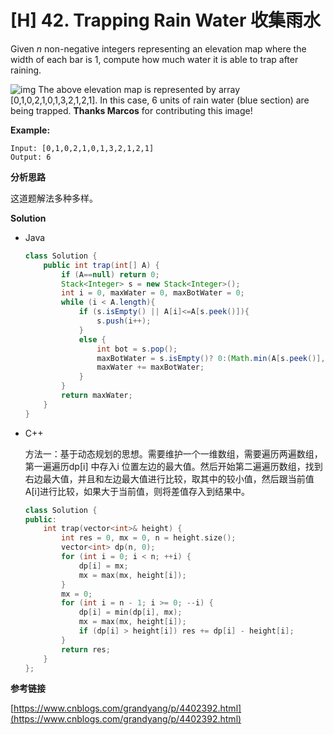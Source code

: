 # [H] 42. Trapping Rain Water 收集雨水

Given *n* non-negative integers representing an elevation map where the width of each bar is 1, compute how much water it is able to trap after raining.

![img](https://assets.leetcode.com/uploads/2018/10/22/rainwatertrap.png)
The above elevation map is represented by array [0,1,0,2,1,0,1,3,2,1,2,1]. In this case, 6 units of rain water (blue section) are being trapped. **Thanks Marcos** for contributing this image!

**Example:**

```
Input: [0,1,0,2,1,0,1,3,2,1,2,1]
Output: 6
```

**分析思路**

这道题解法多种多样。

**Solution**

+ Java

  ```java
  class Solution {
      public int trap(int[] A) {
          if (A==null) return 0;
          Stack<Integer> s = new Stack<Integer>();
          int i = 0, maxWater = 0, maxBotWater = 0;
          while (i < A.length){
              if (s.isEmpty() || A[i]<=A[s.peek()]){
                  s.push(i++);
              }
              else {
                  int bot = s.pop();
                  maxBotWater = s.isEmpty()? 0:(Math.min(A[s.peek()],A[i])-A[bot])*(i-s.peek()-1);
                  maxWater += maxBotWater;
              }
          }
          return maxWater;
      }
  }
  ```



+ C++

  方法一：基于动态规划的思想。需要维护一个一维数组，需要遍历两遍数组，第一遍遍历dp[i] 中存入i 位置左边的最大值。然后开始第二遍遍历数组，找到右边最大值，并且和左边最大值进行比较，取其中的较小值，然后跟当前值A[i]进行比较，如果大于当前值，则将差值存入到结果中。

  ```c++
  class Solution {
  public:
      int trap(vector<int>& height) {
          int res = 0, mx = 0, n = height.size();
          vector<int> dp(n, 0);
          for (int i = 0; i < n; ++i) {
              dp[i] = mx;
              mx = max(mx, height[i]);
          }
          mx = 0;
          for (int i = n - 1; i >= 0; --i) {
              dp[i] = min(dp[i], mx);
              mx = max(mx, height[i]);
              if (dp[i] > height[i]) res += dp[i] - height[i];
          }
          return res;
      }
  };
  ```

  

**参考链接**

[https://www.cnblogs.com/grandyang/p/4402392.html](https://www.cnblogs.com/grandyang/p/4402392.html)